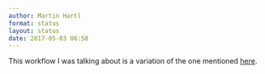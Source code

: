 ```yaml
---
author: Martin Hartl
format: status
layout: status
date: 2017-05-03 06:58
---
```

This workflow I was talking about is a variation of the one mentioned [here](http://www.hardscrabble.net/2015/how-to-jekyll-from-ios/).